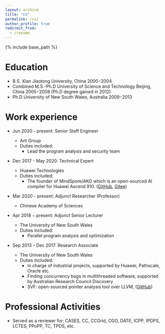 ```yaml
---
layout: archive
title: "CV"
permalink: /cv/
author_profile: true
redirect_from:
  - /resume
---
```


{% include base_path %}

Education
======
* B.S. Xian Jiaotong University, China 2000−2004 
* Combined M.S.-Ph.D University of Science and Technology Beijing, China 2005−2008 (Ph.D degree gained in 2012)
* Ph.D University of New South Wales, Australia 2009−2013

Work experience
======
* Jun 2020 - present: Senior Staff Engineer
  * Ant Group
  * Duties included: 
    * Lead the program analysis and security team


* Dec 2017 - May 2020: Technical Expert
  * Huawei Technologies
  * Duties included: 
    * The founder of MindSpore/AKG which is an open-sourced AI compiler for Huawei Ascend 910. ([GitHub](https://github.com/mindspore-ai/akg), [Gitee](https://github.com/mindspore-ai/akg))

* Mar 2020 - present: Adjunct Researcher (Professor)
  * Chinese Academy of Sciences

* Apr 2018 − present: Adjunct Senior Lecturer 
  * The University of New South Wales
  * Duties included: 
    * Parallel program analysis and optimization

* Sep 2013 – Dec 2017: Research Associate
  * The University of New South Wales
  * Duties included: 
    * In charge of industrial projects, supported by Huawei, Pathscale, Oracle etc. 
    * Finding concurrency bugs in multithreaded software, supported by Australian Research Council Discovery 
    * SVF: open-sourced pointer analysis tool over LLVM, ([GitHub](https://github.com/svftools/SVF))


<!-- Publications
======
  <ul>{% for post in site.publications %}
    {% include archive-single-cv.html %}
  {% endfor %}</ul> -->
  
<!-- Talks
======
  <ul>{% for post in site.talks %}
    {% include archive-single-talk-cv.html %}
  {% endfor %}</ul>
  
Teaching
======
  <ul>{% for post in site.teaching %}
    {% include archive-single-cv.html %}
  {% endfor %}</ul> -->
  
Professional Activities
======
* Served as a reviewer for: CASES, CC, CCGrid, CGO, DATE, ICPP, IPDPS, LCTES, PPoPP, TC, TPDS, etc.
